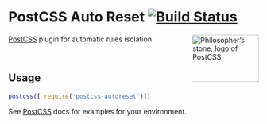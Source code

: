 # PostCSS Auto Reset [![Build Status][ci-img]][ci]

<img align="right" width="135" height="95"
     title="Philosopher’s stone, logo of PostCSS"
     src="http://postcss.github.io/postcss/logo-leftp.png">

[PostCSS] plugin for automatic rules isolation.

[PostCSS]: https://github.com/postcss/postcss
[ci-img]:  https://travis-ci.org/maximkoretskiy/postcss-autoreset.svg
[ci]:      https://travis-ci.org/maximkoretskiy/postcss-autoreset


```css

```

```css

```


## Usage

```js
postcss([ require('postcss-autoreset')])
```

See [PostCSS] docs for examples for your environment.
